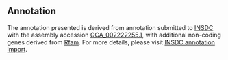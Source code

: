

Annotation
----------

The annotation presented is derived from annotation submitted to
[INSDC](http://www.insdc.org) with the assembly accession
[GCA\_002222255.1](http://www.ebi.ac.uk/ena/data/view/GCA_002222255.1),
with additional non-coding genes derived from
[Rfam](http://rfam.xfam.org/). For more details, please visit [INSDC
annotation
import](http://ensemblgenomes.org/info/data/insdc_annotation).
